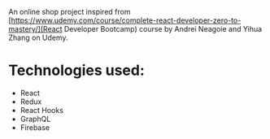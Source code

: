 An online shop project inspired from [https://www.udemy.com/course/complete-react-developer-zero-to-mastery/](React Developer Bootcamp) course by Andrei Neagoie and Yihua Zhang on Udemy.

# Technologies used:

- React
- Redux
- React Hooks
- GraphQL
- Firebase
